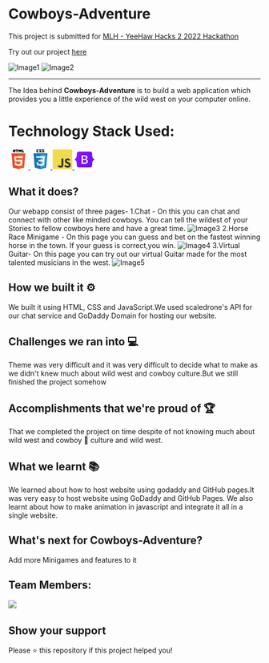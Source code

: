 # Cowboys-Adventure  

This project is submitted for [MLH - YeeHaw Hacks 2 2022 Hackathon](https://yeehaw-hacks-2.devpost.com/)

Try out our project <a href="https://cowboyisadventuro.us/">here</a>

![Image1](https://github.com/cyrixninja/Cowboys-Adventure/blob/main/img/1.png?raw=true)
![Image2](https://github.com/cyrixninja/Cowboys-Adventure/blob/main/img/2.png?raw=true)

---

The Idea behind **Cowboys-Adventure** is to build a web application which provides you a little experience of the wild west on your computer online.

# Technology Stack Used:
<a href="#" target="_blank" rel="noreferrer"> <img src="https://raw.githubusercontent.com/devicons/devicon/master/icons/html5/html5-original-wordmark.svg" alt="html5" width="40" height="40"/> </a>
<a href="#" target="_blank" rel="noreferrer"> <img src="https://raw.githubusercontent.com/devicons/devicon/master/icons/css3/css3-original-wordmark.svg" alt="css3" width="40" height="40"/> </a>
<a href="#" target="_blank" rel="noreferrer"> <img src="https://raw.githubusercontent.com/devicons/devicon/master/icons/javascript/javascript-original.svg" alt="css3" width="40" height="40"/> </a>
<a href="#" target="_blank" rel="noreferrer"> <img src="https://raw.githubusercontent.com/devicons/devicon/master/icons/bootstrap/bootstrap-original.svg" alt="css3" width="40" height="40"/> </a>

## What it does?

Our webapp consist of three pages-
1.Chat - On this you can chat and connect with other like minded cowboys. You can tell the wildest of your Stories to fellow cowboys here and have a great time.
![Image3](https://github.com/cyrixninja/Cowboys-Adventure/blob/main/img/3.png?raw=true)
2.Horse Race Minigame - On this page you can guess and bet on the fastest winning horse in the town. If your guess is correct,you win.
![Image4](https://github.com/cyrixninja/Cowboys-Adventure/blob/main/img/4.png?raw=true)
3.Virtual Guitar- On this page you can try out our virtual Guitar made for the most talented musicians in the west.
![Image5](https://github.com/cyrixninja/Cowboys-Adventure/blob/main/img/5.png?raw=true)
## How we built it ⚙️
We built it using HTML, CSS and JavaScript.We used scaledrone's API for our chat service and GoDaddy Domain for hosting our website.


## Challenges we ran into 💻
Theme was very difficult and it was very difficult to decide what to make as we didn't knew much about wild west and cowboy culture.But we still finished the project somehow 


## Accomplishments that we're proud of 🏆
That we completed the project on time despite of not knowing much about wild west and cowboy 🤠 culture and wild west.


## What we learnt 📚
We learned about how to host website using godaddy and GitHub pages.It was very easy to host website using GoDaddy and GitHub Pages. We also learnt about how to make animation in javascript and integrate it all in a single website.

## What's next for Cowboys-Adventure?
Add more Minigames and features to it

## Team Members:
<a href="https://github.com/cyrixninja/Cowboys-Adventure/graphs/contributors">
  <img src="https://contrib.rocks/image?repo=cyrixninja/Cowboys-Adventure"/>
</a>

## Show your support

Please ⭐️ this repository if this project helped you!
